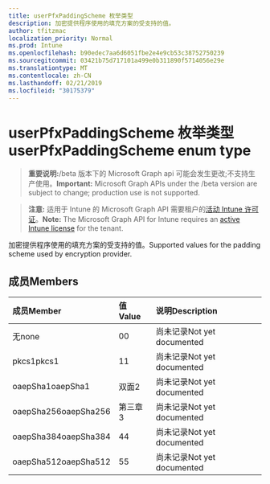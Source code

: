 ```yaml
---
title: userPfxPaddingScheme 枚举类型
description: 加密提供程序使用的填充方案的受支持的值。
author: tfitzmac
localization_priority: Normal
ms.prod: Intune
ms.openlocfilehash: b90edec7aa6d6051fbe2e4e9cb53c38752750239
ms.sourcegitcommit: 03421b75d717101a499e0b311890f5714056e29e
ms.translationtype: MT
ms.contentlocale: zh-CN
ms.lasthandoff: 02/21/2019
ms.locfileid: "30175379"
---
```

# <a name="userpfxpaddingscheme-enum-type"></a><span data-ttu-id="d462a-103">userPfxPaddingScheme 枚举类型</span><span class="sxs-lookup"><span data-stu-id="d462a-103">userPfxPaddingScheme enum type</span></span>

> <span data-ttu-id="d462a-104">**重要说明:**/beta 版本下的 Microsoft Graph api 可能会发生更改;不支持生产使用。</span><span class="sxs-lookup"><span data-stu-id="d462a-104">**Important:** Microsoft Graph APIs under the /beta version are subject to change; production use is not supported.</span></span>

> <span data-ttu-id="d462a-105">**注意:** 适用于 Intune 的 Microsoft Graph API 需要租户的[活动 Intune 许可证](https://go.microsoft.com/fwlink/?linkid=839381)。</span><span class="sxs-lookup"><span data-stu-id="d462a-105">**Note:** The Microsoft Graph API for Intune requires an [active Intune license](https://go.microsoft.com/fwlink/?linkid=839381) for the tenant.</span></span>

<span data-ttu-id="d462a-106">加密提供程序使用的填充方案的受支持的值。</span><span class="sxs-lookup"><span data-stu-id="d462a-106">Supported values for the padding scheme used by encryption provider.</span></span>

## <a name="members"></a><span data-ttu-id="d462a-107">成员</span><span class="sxs-lookup"><span data-stu-id="d462a-107">Members</span></span>
|<span data-ttu-id="d462a-108">成员</span><span class="sxs-lookup"><span data-stu-id="d462a-108">Member</span></span>|<span data-ttu-id="d462a-109">值</span><span class="sxs-lookup"><span data-stu-id="d462a-109">Value</span></span>|<span data-ttu-id="d462a-110">说明</span><span class="sxs-lookup"><span data-stu-id="d462a-110">Description</span></span>|
|:---|:---|:---|
|<span data-ttu-id="d462a-111">无</span><span class="sxs-lookup"><span data-stu-id="d462a-111">none</span></span>|<span data-ttu-id="d462a-112">0</span><span class="sxs-lookup"><span data-stu-id="d462a-112">0</span></span>|<span data-ttu-id="d462a-113">尚未记录</span><span class="sxs-lookup"><span data-stu-id="d462a-113">Not yet documented</span></span>|
|<span data-ttu-id="d462a-114">pkcs1</span><span class="sxs-lookup"><span data-stu-id="d462a-114">pkcs1</span></span>|<span data-ttu-id="d462a-115">1</span><span class="sxs-lookup"><span data-stu-id="d462a-115">1</span></span>|<span data-ttu-id="d462a-116">尚未记录</span><span class="sxs-lookup"><span data-stu-id="d462a-116">Not yet documented</span></span>|
|<span data-ttu-id="d462a-117">oaepSha1</span><span class="sxs-lookup"><span data-stu-id="d462a-117">oaepSha1</span></span>|<span data-ttu-id="d462a-118">双面</span><span class="sxs-lookup"><span data-stu-id="d462a-118">2</span></span>|<span data-ttu-id="d462a-119">尚未记录</span><span class="sxs-lookup"><span data-stu-id="d462a-119">Not yet documented</span></span>|
|<span data-ttu-id="d462a-120">oaepSha256</span><span class="sxs-lookup"><span data-stu-id="d462a-120">oaepSha256</span></span>|<span data-ttu-id="d462a-121">第三章</span><span class="sxs-lookup"><span data-stu-id="d462a-121">3</span></span>|<span data-ttu-id="d462a-122">尚未记录</span><span class="sxs-lookup"><span data-stu-id="d462a-122">Not yet documented</span></span>|
|<span data-ttu-id="d462a-123">oaepSha384</span><span class="sxs-lookup"><span data-stu-id="d462a-123">oaepSha384</span></span>|<span data-ttu-id="d462a-124">4</span><span class="sxs-lookup"><span data-stu-id="d462a-124">4</span></span>|<span data-ttu-id="d462a-125">尚未记录</span><span class="sxs-lookup"><span data-stu-id="d462a-125">Not yet documented</span></span>|
|<span data-ttu-id="d462a-126">oaepSha512</span><span class="sxs-lookup"><span data-stu-id="d462a-126">oaepSha512</span></span>|<span data-ttu-id="d462a-127">5</span><span class="sxs-lookup"><span data-stu-id="d462a-127">5</span></span>|<span data-ttu-id="d462a-128">尚未记录</span><span class="sxs-lookup"><span data-stu-id="d462a-128">Not yet documented</span></span>|




